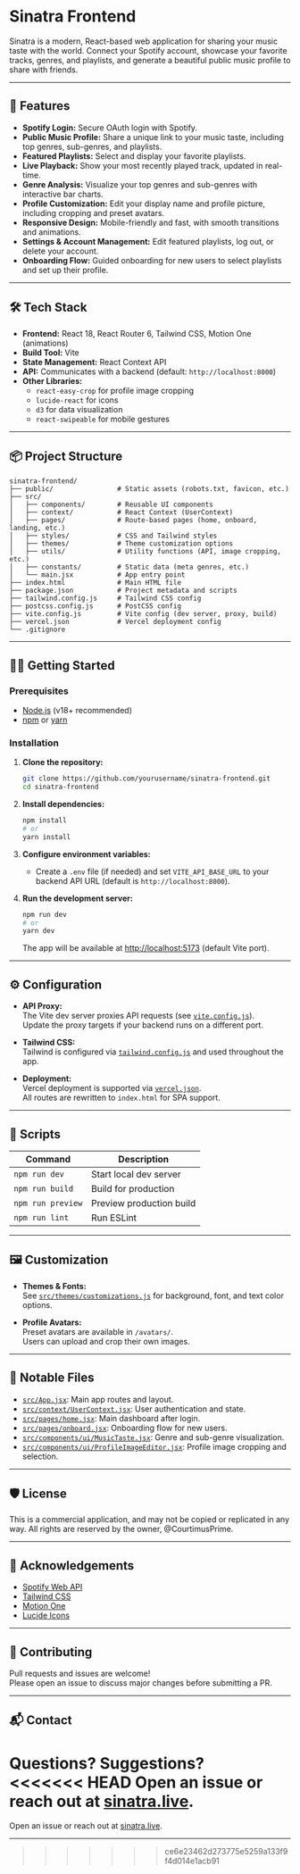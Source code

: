 # Sinatra Frontend

Sinatra is a modern, React-based web application for sharing your music taste with the world. Connect your Spotify account, showcase your favorite tracks, genres, and playlists, and generate a beautiful public music profile to share with friends.

---

## 🚀 Features

- **Spotify Login:** Secure OAuth login with Spotify.
- **Public Music Profile:** Share a unique link to your music taste, including top genres, sub-genres, and playlists.
- **Featured Playlists:** Select and display your favorite playlists.
- **Live Playback:** Show your most recently played track, updated in real-time.
- **Genre Analysis:** Visualize your top genres and sub-genres with interactive bar charts.
- **Profile Customization:** Edit your display name and profile picture, including cropping and preset avatars.
- **Responsive Design:** Mobile-friendly and fast, with smooth transitions and animations.
- **Settings & Account Management:** Edit featured playlists, log out, or delete your account.
- **Onboarding Flow:** Guided onboarding for new users to select playlists and set up their profile.

---

## 🛠️ Tech Stack

- **Frontend:** React 18, React Router 6, Tailwind CSS, Motion One (animations)
- **Build Tool:** Vite
- **State Management:** React Context API
- **API:** Communicates with a backend (default: `http://localhost:8000`)
- **Other Libraries:**  
  - `react-easy-crop` for profile image cropping  
  - `lucide-react` for icons  
  - `d3` for data visualization  
  - `react-swipeable` for mobile gestures

---

## 📦 Project Structure

```
sinatra-frontend/
├── public/                # Static assets (robots.txt, favicon, etc.)
├── src/
│   ├── components/        # Reusable UI components
│   ├── context/           # React Context (UserContext)
│   ├── pages/             # Route-based pages (home, onboard, landing, etc.)
│   ├── styles/            # CSS and Tailwind styles
│   ├── themes/            # Theme customization options
│   ├── utils/             # Utility functions (API, image cropping, etc.)
│   ├── constants/         # Static data (meta genres, etc.)
│   └── main.jsx           # App entry point
├── index.html             # Main HTML file
├── package.json           # Project metadata and scripts
├── tailwind.config.js     # Tailwind CSS config
├── postcss.config.js      # PostCSS config
├── vite.config.js         # Vite config (dev server, proxy, build)
├── vercel.json            # Vercel deployment config
└── .gitignore
```

---

## 🧑‍💻 Getting Started

### Prerequisites

- [Node.js](https://nodejs.org/) (v18+ recommended)
- [npm](https://www.npmjs.com/) or [yarn](https://yarnpkg.com/)

### Installation

1. **Clone the repository:**
   ```sh
   git clone https://github.com/yourusername/sinatra-frontend.git
   cd sinatra-frontend
   ```

2. **Install dependencies:**
   ```sh
   npm install
   # or
   yarn install
   ```

3. **Configure environment variables:**
   - Create a `.env` file (if needed) and set `VITE_API_BASE_URL` to your backend API URL (default is `http://localhost:8000`).

4. **Run the development server:**
   ```sh
   npm run dev
   # or
   yarn dev
   ```

   The app will be available at [http://localhost:5173](http://localhost:5173) (default Vite port).

---

## ⚙️ Configuration

- **API Proxy:**  
  The Vite dev server proxies API requests (see [`vite.config.js`](vite.config.js)).  
  Update the proxy targets if your backend runs on a different port.

- **Tailwind CSS:**  
  Tailwind is configured via [`tailwind.config.js`](tailwind.config.js) and used throughout the app.

- **Deployment:**  
  Vercel deployment is supported via [`vercel.json`](vercel.json).  
  All routes are rewritten to `index.html` for SPA support.

---

## 📝 Scripts

| Command         | Description                  |
|-----------------|-----------------------------|
| `npm run dev`   | Start local dev server      |
| `npm run build` | Build for production        |
| `npm run preview` | Preview production build  |
| `npm run lint`  | Run ESLint                  |

---

## 🖼️ Customization

- **Themes & Fonts:**  
  See [`src/themes/customizations.js`](src/themes/customizations.js) for background, font, and text color options.

- **Profile Avatars:**  
  Preset avatars are available in `/avatars/`.  
  Users can upload and crop their own images.

---

## 🧩 Notable Files

- [`src/App.jsx`](src/App.jsx): Main app routes and layout.
- [`src/context/UserContext.jsx`](src/context/UserContext.jsx): User authentication and state.
- [`src/pages/home.jsx`](src/pages/home.jsx): Main dashboard after login.
- [`src/pages/onboard.jsx`](src/pages/onboard.jsx): Onboarding flow for new users.
- [`src/components/ui/MusicTaste.jsx`](src/components/ui/MusicTaste.jsx): Genre and sub-genre visualization.
- [`src/components/ui/ProfileImageEditor.jsx`](src/components/ui/ProfileImageEditor.jsx): Profile image cropping and selection.

---

## 🛡️ License

This is a commercial application, and may not be copied or replicated in any way. All rights are reserved by the owner, @CourtimusPrime. 

---

## 🙏 Acknowledgements

- [Spotify Web API](https://developer.spotify.com/documentation/web-api/)
- [Tailwind CSS](https://tailwindcss.com/)
- [Motion One](https://motion.dev/)
- [Lucide Icons](https://lucide.dev/)

---

## 📣 Contributing

Pull requests and issues are welcome!  
Please open an issue to discuss major changes before submitting a PR.

---

## 📬 Contact

Questions? Suggestions?  
<<<<<<< HEAD
Open an issue or reach out at [sinatra.live](https://sinatra.live).
=======
Open an issue or reach out at [sinatra.live](https://sinatra.live).

---
>>>>>>> ce6e23462d273775e5259a133f9f4d014e1acb91
